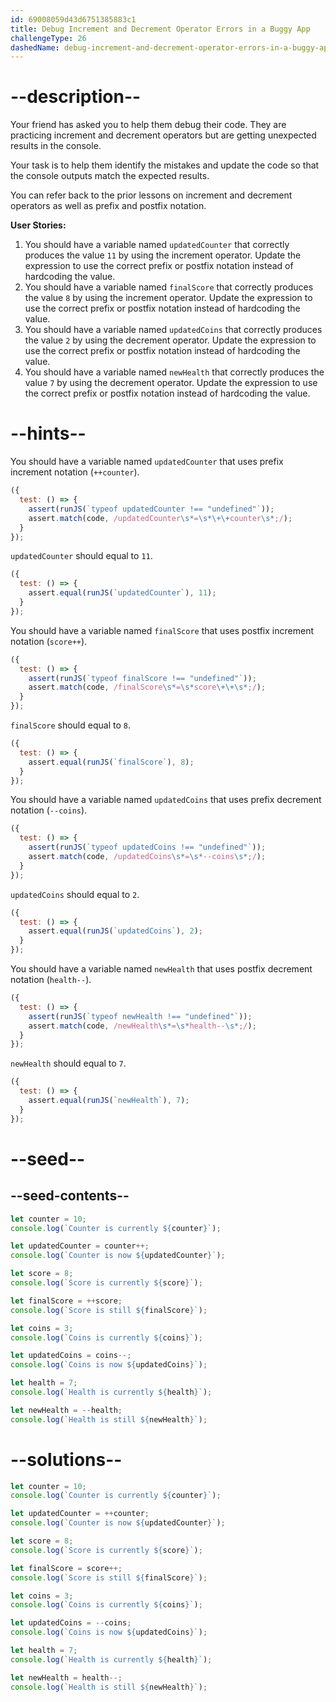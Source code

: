 ```yaml
---
id: 69008059d43d6751385883c1
title: Debug Increment and Decrement Operator Errors in a Buggy App
challengeType: 26
dashedName: debug-increment-and-decrement-operator-errors-in-a-buggy-app
---
```


# --description--

Your friend has asked you to help them debug their code. They are practicing increment and decrement operators but are getting unexpected results in the console.

Your task is to help them identify the mistakes and update the code so that the console outputs match the expected results.

You can refer back to the prior lessons on increment and decrement operators as well as prefix and postfix notation.

**User Stories:**

1. You should have a variable named `updatedCounter` that correctly produces the value `11` by using the increment operator. Update the expression to use the correct prefix or postfix notation instead of hardcoding the value.
2. You should have a variable named `finalScore` that correctly produces the value `8` by using the increment operator. Update the expression to use the correct prefix or postfix notation instead of hardcoding the value.
3. You should have a variable named `updatedCoins` that correctly produces the value `2` by using the decrement operator. Update the expression to use the correct prefix or postfix notation instead of hardcoding the value.
4. You should have a variable named `newHealth` that correctly produces the value `7` by using the decrement operator. Update the expression to use the correct prefix or postfix notation instead of hardcoding the value.

# --hints--

You should have a variable named `updatedCounter` that uses prefix increment notation (`++counter`).

```js
({
  test: () => {
    assert(runJS(`typeof updatedCounter !== "undefined"`));
    assert.match(code, /updatedCounter\s*=\s*\+\+counter\s*;/);
  }
});
```

`updatedCounter` should equal to `11`.

```js
({
  test: () => {
    assert.equal(runJS(`updatedCounter`), 11);
  }
});
```

You should have a variable named `finalScore` that uses postfix increment notation (`score++`).

```js
({
  test: () => {
    assert(runJS(`typeof finalScore !== "undefined"`));
    assert.match(code, /finalScore\s*=\s*score\+\+\s*;/);
  }
});
```

`finalScore` should equal to `8`.

```js
({
  test: () => {
    assert.equal(runJS(`finalScore`), 8);
  }
});
```

You should have a variable named `updatedCoins` that uses prefix decrement notation (`--coins`).

```js
({
  test: () => {
    assert(runJS(`typeof updatedCoins !== "undefined"`));
    assert.match(code, /updatedCoins\s*=\s*--coins\s*;/);
  }
});
```

`updatedCoins` should equal to `2`.

```js
({
  test: () => {
    assert.equal(runJS(`updatedCoins`), 2);
  }
});
```

You should have a variable named `newHealth` that uses postfix decrement notation (`health--`).

```js
({
  test: () => {
    assert(runJS(`typeof newHealth !== "undefined"`));
    assert.match(code, /newHealth\s*=\s*health--\s*;/);
  }
});
```

`newHealth` should equal to `7`.

```js
({
  test: () => {
    assert.equal(runJS(`newHealth`), 7);
  }
});
```

# --seed--

## --seed-contents--

```js
let counter = 10;
console.log(`Counter is currently ${counter}`);

let updatedCounter = counter++;
console.log(`Counter is now ${updatedCounter}`);

let score = 8;
console.log(`Score is currently ${score}`);

let finalScore = ++score;
console.log(`Score is still ${finalScore}`);

let coins = 3;
console.log(`Coins is currently ${coins}`);

let updatedCoins = coins--;
console.log(`Coins is now ${updatedCoins}`);

let health = 7;
console.log(`Health is currently ${health}`);

let newHealth = --health;
console.log(`Health is still ${newHealth}`);
```

# --solutions--

```js
let counter = 10;
console.log(`Counter is currently ${counter}`);

let updatedCounter = ++counter;
console.log(`Counter is now ${updatedCounter}`);

let score = 8;
console.log(`Score is currently ${score}`);

let finalScore = score++;
console.log(`Score is still ${finalScore}`);

let coins = 3;
console.log(`Coins is currently ${coins}`);

let updatedCoins = --coins;
console.log(`Coins is now ${updatedCoins}`);

let health = 7;
console.log(`Health is currently ${health}`);

let newHealth = health--;
console.log(`Health is still ${newHealth}`);
```
